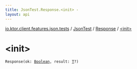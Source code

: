 ```yaml
---
title: JsonTest.Response.<init> - 
layout: api
---
```


<div class='api-docs-breadcrumbs'><a href="../../index.html">io.ktor.client.features.json.tests</a> / <a href="../index.html">JsonTest</a> / <a href="index.html">Response</a> / <a href="./-init-.html">&lt;init&gt;</a></div>

# &lt;init&gt;

<div class="signature"><code><span class="identifier">Response</span><span class="symbol">(</span><span class="parameterName" id="io.ktor.client.features.json.tests.JsonTest.Response$<init>(kotlin.Boolean, io.ktor.client.features.json.tests.JsonTest.Response.T)/ok">ok</span><span class="symbol">:</span>&nbsp;<a href="https://kotlinlang.org/api/latest/jvm/stdlib/kotlin/-boolean/index.html"><span class="identifier">Boolean</span></a><span class="symbol">, </span><span class="parameterName" id="io.ktor.client.features.json.tests.JsonTest.Response$<init>(kotlin.Boolean, io.ktor.client.features.json.tests.JsonTest.Response.T)/result">result</span><span class="symbol">:</span>&nbsp;<a href="index.html#T"><span class="identifier">T</span></a><span class="symbol">?</span><span class="symbol">)</span></code></div>
